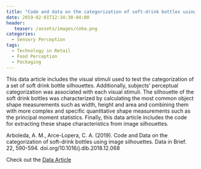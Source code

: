 ```yaml
---
title: "Code and data on the categorization of soft-drink bottles using image silhouettes"
date: 2019-02-01T12:34:30-04:00
header:
   teaser: /assets/images/coke.png
categories:
  - Sensory Perception
tags:
  - Technology in Retail
  - Food Perception
  - Packaging
---
```


This data article includes the visual stimuli used to test the categorization of a set of soft drink 
bottle silhouettes. Additionally, subjects’ perceptual categorization was associated with each visual 
stimuli. The silhouette of the soft drink bottles was characterized by calculating the most common 
object shape measurements such as width, height and area and combining them with more complex and 
specific quantitative shape measurements such as the principal moment statistics. Finally, 
this data article includes the code for extracting these shape characteristics from image silhouettes.

Arboleda, A. M., Arce-Lopera, C. A. (2019). 
Code and Data on the categorization of soft-drink bottles using image silhouettes. 
Data in Brief. 22, 590-594. doi.org/10.1016/j.dib.2018.12.068

Check out the [Data Article][Data Bottle] 

[Data Bottle]: https://doi.org/10.1016/j.dib.2018.12.068
